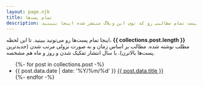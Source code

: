 ```yaml
---
layout: page.njk
title: تمام پست‌ها
description: لیست تمام مطالبی رو که توی این وبلاگ منتشر شده اینجا ببینید.
---
```


  <p>
    اینجا تمام پست‌ها رو می‌تونید ببینید. تا این لحظه،
    <strong>{{ collections.post.length }}</strong>
    مطلب نوشته شده.
    مطالب بر اساس زمان و به صورت نزولی مرتب شدن (جدیدترین پست‌ها بالاترن).
    با سال انتشار تفکیک شدن و روز و ماه هم مشخصه.
  </p>
  <ul class="list-none">
  {%- for post in collections.post -%}
    <li>
      <span>
        <time datetime="{{ post.data.date }}">{{ post.data.date | date: '%Y/%m/%d' }}</time>
      </span>
      <a href="{{ post.url }}">{{ post.data.title }}</a>  
    </li>
  {%- endfor -%}
  </ul>